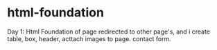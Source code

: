 # html-foundation
Day 1: Html Foundation of page redirected to other page's, and i create table, box, header, acttach images to page. contact form.
